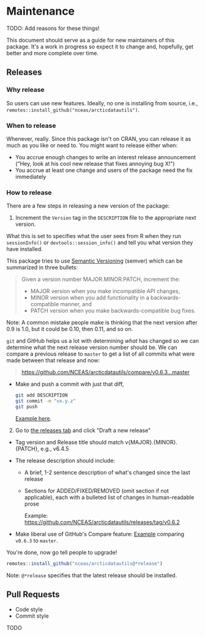 # Maintenance

TODO: Add reasons for these things!

This document should serve as a guide for new maintainers of this package.
It's a work in progress so expect it to change and, hopefully, get better and more complete over time.

## Releases

### Why release

So users can use new features. Ideally, no one is installing from source, i.e., `remotes::install_github("nceas/arcticdatautils")`.

### When to release

Whenever, really.
Since this package isn't on CRAN, you can release it as much as you like or need to.
You might want to release either when:

- You accrue enough changes to write an interest release announcement ("Hey, look at his cool new release that fixes annoying bug X!")
- You accrue at least one change and users of the package need the fix immediately

### How to release

There are a few steps in releasing a new version of the package:

1. Increment the `Version` tag in the `DESCRIPTION` file to the appropriate next version.

  What this is set to specifies what the user sees from R when they run `sessionInfo()` or `devtools::session_info()` and tell you what version they have installed.

  This package tries to use [Semantic Versioning](https://semver.org/) (semver) which can be summarized in three bullets:

  > Given a version number MAJOR.MINOR.PATCH, increment the:
  >
  > - MAJOR version when you make incompatible API changes,
  > - MINOR version when you add functionality in a backwards-compatible manner, and
  > - PATCH version when you make backwards-compatible bug fixes.

  Note: A common mistake people make is thinking that the next version after 0.9 is 1.0, but it could be 0.10, then 0.11, and so on.

  `git` and GitHub helps us a lot with determining _what_ has changed so we can determine what the next release version number should be. We can compare a previous release to `master` to get a list of all commits what were made between that release and now:

  > https://github.com/NCEAS/arcticdatautils/compare/v0.6.3...master


- Make and push a commit with just that diff,

  ```sh
  git add DESCRIPTION
  git commit -m "vx.y.z"
  git push
  ```

  [Example here](https://github.com/NCEAS/arcticdatautils/commit/87f91179f4820ecdb283672e2179984d4f6cd334).

2. Go to [the releases tab](https://github.com/NCEAS/arcticdatautils/releases) and click "Draft a new release"

  - Tag version and Release title should match v{MAJOR}.{MINOR}.{PATCH}, e.g., v6.4.5
  - The release description should include:
    - A brief, 1-2 sentence description of what's changed since the last release
    - Sections for ADDED/FIXED/REMOVED (omit section if not applicable), each with a bulleted list of changes in human-readable prose
    
      Example: https://github.com/NCEAS/arcticdatautils/releases/tag/v0.6.2

  - Make liberal use of GitHub's Compare feature: [Example](https://github.com/NCEAS/arcticdatautils/compare/v0.6.3...master) comparing `v0.6.3` to `master`.

You're done, now go tell people to upgrade!

```r
remotes::install_github("nceas/arcticdatautils@*release")
```

Note: `@*release` specifies that the latest release should be installed.

## Pull Requests

- Code style
- Commit style

TODO
